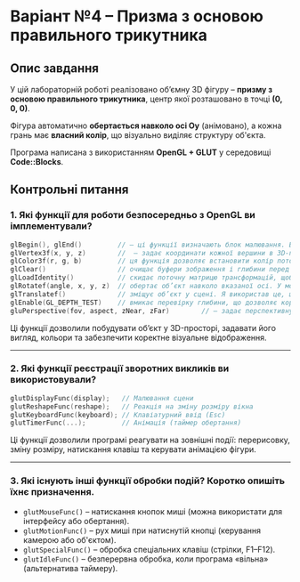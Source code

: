 # Варіант №4 – Призма з основою правильного трикутника

## Опис завдання

У цій лабораторній роботі реалізовано об’ємну 3D фігуру – **призму з основою правильного трикутника**, центр якої розташовано в точці **(0, 0, 0)**.

Фігура автоматично **обертається навколо осі Oy** (анімовано), а кожна грань має **власний колір**, що візуально виділяє структуру об'єкта.

Програма написана з використанням **OpenGL + GLUT** у середовищі **Code::Blocks**.


## Контрольні питання

### 1. Які функції для роботи безпосередньо з OpenGL ви імплементували?

```cpp
glBegin(), glEnd()         // — ці функції визначають блок малювання. Всередині між ними я вказував, які геометричні примітиви малювати: GL_TRIANGLES для основ призми (трикутники), GL_QUADS для бокових граней (чотирикутники).
glVertex3f(x, y, z)        //  — задає координати кожної вершини в 3D-просторі. Я використовував цю функцію, щоб побудувати вершини трикутної призми з основою в центрі координат (0, 0, 0).
glColor3f(r, g, b)         // ця функція дозволяє встановити колір поточної грані. Я використав її для того, щоб зробити кожну грань різнокольоровою.
glClear()                  // очищає буфери зображення і глибини перед кожним новим кадром. Це потрібно, щоб не було накладення старих об’єктів на нові.
glLoadIdentity()           // скидає поточну матрицю трансформацій, щоб кожного разу починати з "чистого аркуша" при побудові об'єкта.
glRotatef(angle, x, y, z)  // обертає об’єкт навколо вказаної осі. У моєму випадку: обертання навколо осі Oy (0, 1, 0), щоб створити анімацію.
glTranslatef()             // зміщує об’єкт у сцені. Я використав це, щоб змістити призму назад по осі Z для кращого огляду.
glEnable(GL_DEPTH_TEST)    // вмикає перевірку глибини, що дозволяє коректно відображати об’єкти, які перекривають один одного.
gluPerspective(fov, aspect, zNear, zFar)        // — задає перспективну проекцію, щоб сцена виглядала реалістично (з врахуванням перспективи).
```

Ці функції дозволили побудувати об’єкт у 3D-просторі, задавати його вигляд, кольори та забезпечити коректне візуальне відображення.

---

### 2. Які функції реєстрації зворотних викликів ви використовували?

```cpp
glutDisplayFunc(display);   // Малювання сцени
glutReshapeFunc(reshape);   // Реакція на зміну розміру вікна
glutKeyboardFunc(keyboard); // Клавіатурний ввід (Esc)
glutTimerFunc(...);         // Анімація (таймер обертання)
```

Ці функції дозволили програмі реагувати на зовнішні події: перерисовку, зміну розміру, натискання клавіш та керувати анімацією фігури.

---

### 3. Які існують інші функції обробки подій? Коротко опишіть їхнє призначення.

- `glutMouseFunc()` – натискання кнопок миші (можна використати для інтерфейсу або обертання).
- `glutMotionFunc()` – рух миші при натиснутій кнопці (керування камерою або об'єктом).
- `glutSpecialFunc()` – обробка спеціальних клавіш (стрілки, F1–F12).
- `glutIdleFunc()` – безперервна обробка, коли програма «вільна» (альтернатива таймеру).
